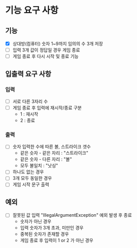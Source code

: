 # 기능 요구 사항

## 기능
- [x] 상대방(컴퓨터) 숫자 1~9까지 임의의 수 3개 저장
- [ ] 입력 3개 값이 정답일 경우 게임 종료
- [ ] 게임 종료 후 다시 시작 및 종료 기능

## 입출력 요구 사항

### 입력
- [ ] 서로 다른 3자리 수
- [ ] 게임 종료 후 입력에 재시작/종료 구분
    - 1 : 재시작 
    - 2 : 종료

### 출력
- [ ] 숫자 입력한 수에 따른 볼, 스트라이크 갯수
    - 같은 슷자 - 같은 자리 : "스트라이크"
    - 같은 숫자 - 다른 자리 : "볼"
    - 모두 불일치 : "낫싱"
- [ ] 하나도 없는 경우
- [ ] 3개 모두 동일한 경우
- [ ] 게임 시작 문구 출력

## 예외
- [ ] 잘못된 값 입력 "IllegalArgumentException" 예외 발생 후 종료
    - 숫자가 아닌 경우
    - 입력 숫자가 3개 초과, 미만인 경우
    - 중복된 숫자가 존재할 경우
    - 게임 종료 후 입력이 1 or 2 가 아닌 경우
